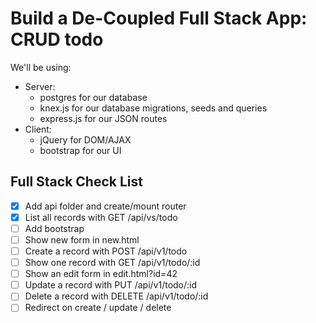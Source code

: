 # Build a De-Coupled Full Stack App: CRUD todo

We'll be using:
* Server:
	* postgres for our database
	* knex.js for our database migrations, seeds and queries
	* express.js for our JSON routes
* Client:
	* jQuery for DOM/AJAX
	* bootstrap for our UI

## Full Stack Check List
* [x] Add api folder and create/mount router
* [x] List all records with GET /api/vs/todo
* [ ] Add bootstrap
* [ ] Show new form in new.html
* [ ] Create a record with POST /api/v1/todo
* [ ] Show one record with GET /api/v1/todo/:id
* [ ] Show an edit form in edit.html?id=42
* [ ] Update a record with PUT /api/v1/todo/:id
* [ ] Delete a record with DELETE /api/v1/todo/:id
* [ ] Redirect on create / update / delete
